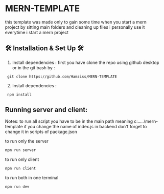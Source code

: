 # MERN-TEMPLATE
this template was made only to gain some time when you start a mern project by sitting main folders and cleaning up files i personally use it everytime i start a mern project

 ## 🛠 Installation & Set Up 🛠

 1. Install dependencies :
 first you have clone the repo using github desktop or in the git bash by : 
  ```
   git clone https://github.com/Hamziss/MERN-TEMPLATE
   ```  
2. Install dependencies :

  ```sh
   npm install 
   ```  

## Running server and client:
Notes: 
to run all script you have to be in the main path meaning c:\.....\mern-template
if you change the name of index.js in backend don't forget to change it in scripts of package.json

to run only the server
```sh
npm run server
```
to run only client
```sh
npm run client
```
to run both in one terminal 
```sh
npm run dev
```
